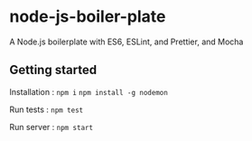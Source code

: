 # node-js-boiler-plate

A Node.js boilerplate with ES6, ESLint, and Prettier, and Mocha

## Getting started

Installation :
`npm i`
`npm install -g nodemon`

Run tests :
`npm test`

Run server :
`npm start`
